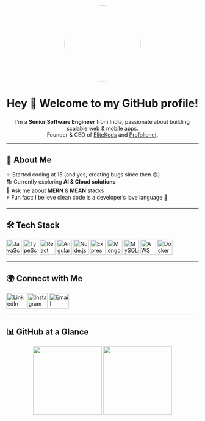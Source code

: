 <div align="center">
  <img src="https://drive.google.com/uc?export=view&id=1RYoWm_1ex5C1Hlb5EJE3OJLzG2QsJ5-Z" width="200" height="200" style="border-radius:50%" />
</div>


###

<h1 align="center">Hey 👋 Welcome to my GitHub profile!</h1>

###

<p align="center">
  I’m a <b>Senior Software Engineer</b> from India, passionate about building scalable web & mobile apps.  
  <br>Founder & CEO of <a href="https://elitekods.com/" target="_blank">EliteKods</a> and <a href="https://profolionet.com/" target="_blank">Profolionet</a>.  
</p>

---

<h2 align="left">🚀 About Me</h2>

<p align="left">
✨ Started coding at 15 (and yes, creating bugs since then 😄)<br>
📚 Currently exploring <b>AI & Cloud solutions</b><br>
💬 Ask me about <b>MERN</b> & <b>MEAN</b> stacks<br>
⚡ Fun fact: I believe clean code is a developer’s love language 💙
</p>

---

<h2 align="left">🛠️ Tech Stack</h2>

<div align="left">
  <img src="https://cdn.jsdelivr.net/gh/devicons/devicon/icons/javascript/javascript-original.svg" height="40" alt="JavaScript" />
  <img src="https://cdn.jsdelivr.net/gh/devicons/devicon/icons/typescript/typescript-original.svg" height="40" alt="TypeScript" />
  <img src="https://cdn.jsdelivr.net/gh/devicons/devicon/icons/react/react-original.svg" height="40" alt="React" />
  <img src="https://cdn.jsdelivr.net/gh/devicons/devicon/icons/angularjs/angularjs-original.svg" height="40" alt="Angular" />
  <img src="https://cdn.jsdelivr.net/gh/devicons/devicon/icons/nodejs/nodejs-original.svg" height="40" alt="Node.js" />
  <img src="https://cdn.jsdelivr.net/gh/devicons/devicon/icons/express/express-original.svg" height="40" alt="Express" />
  <img src="https://cdn.jsdelivr.net/gh/devicons/devicon/icons/mongodb/mongodb-original.svg" height="40" alt="MongoDB" />
  <img src="https://cdn.jsdelivr.net/gh/devicons/devicon/icons/mysql/mysql-original.svg" height="40" alt="MySQL" />
  <img src="https://cdn.jsdelivr.net/gh/devicons/devicon/icons/aws/aws-original.svg" height="40" alt="AWS" />
  <img src="https://cdn.jsdelivr.net/gh/devicons/devicon/icons/docker/docker-original.svg" height="40" alt="Docker" />
</div>

---

<h2 align="left">🌍 Connect with Me</h2>

<div align="left">
  <a href="https://www.linkedin.com/in/YOUR-LINKEDIN" target="_blank">
    <img src="https://raw.githubusercontent.com/maurodesouza/profile-readme-generator/master/src/assets/icons/social/linkedin/default.svg" width="52" height="40" alt="LinkedIn" />
  </a>
  <a href="https://instagram.com/YOUR-INSTAGRAM" target="_blank">
    <img src="https://raw.githubusercontent.com/maurodesouza/profile-readme-generator/master/src/assets/icons/social/instagram/default.svg" width="52" height="40" alt="Instagram" />
  </a>
  <a href="mailto:yourname@email.com">
    <img src="https://raw.githubusercontent.com/maurodesouza/profile-readme-generator/master/src/assets/icons/social/gmail/default.svg" width="52" height="40" alt="Email" />
  </a>
</div>

---

<h2 align="left">📊 GitHub at a Glance</h2>

<div align="center">
  <img src="https://github-readme-stats.vercel.app/api?username=itsamankr&show_icons=true&hide_border=true&count_private=true" height="180" />
  <img src="https://github-readme-stats.vercel.app/api/top-langs/?username=itsamankr&layout=compact&hide_border=true" height="180" />
</div>
